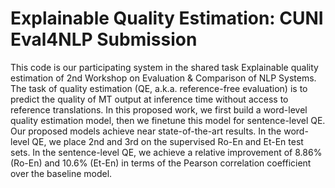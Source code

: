 # Explainable Quality Estimation: CUNI Eval4NLP Submission

This code is our participating system in the shared task Explainable quality estimation of 2nd Workshop on Evaluation \& Comparison of NLP Systems. The task of quality estimation (QE, a.k.a. reference-free evaluation) is to predict the quality of MT output at inference time without access to reference translations. In this proposed work, we first build a word-level quality estimation model, then we finetune this model for sentence-level QE. Our proposed models achieve near state-of-the-art results. In the word-level QE, we place 2nd and 3rd on the supervised Ro-En and Et-En test sets. In the sentence-level QE, we achieve a relative improvement of 8.86\% (Ro-En) and 10.6\% (Et-En) in terms of the Pearson correlation coefficient over the baseline model.